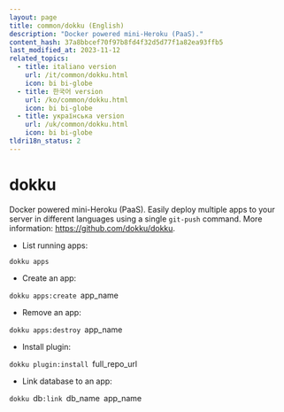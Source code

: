 ```yaml
---
layout: page
title: common/dokku (English)
description: "Docker powered mini-Heroku (PaaS)."
content_hash: 37a8bbcef70f97b8fd4f32d5d77f1a82ea93ffb5
last_modified_at: 2023-11-12
related_topics:
  - title: italiano version
    url: /it/common/dokku.html
    icon: bi bi-globe
  - title: 한국어 version
    url: /ko/common/dokku.html
    icon: bi bi-globe
  - title: українська version
    url: /uk/common/dokku.html
    icon: bi bi-globe
tldri18n_status: 2
---
```

# dokku

Docker powered mini-Heroku (PaaS).
Easily deploy multiple apps to your server in different languages using a single `git-push` command.
More information: <https://github.com/dokku/dokku>.

- List running apps:

`dokku apps`

- Create an app:

`dokku apps:create `<span class="tldr-var badge badge-pill bg-dark-lm bg-white-dm text-white-lm text-dark-dm font-weight-bold">app_name</span>

- Remove an app:

`dokku apps:destroy `<span class="tldr-var badge badge-pill bg-dark-lm bg-white-dm text-white-lm text-dark-dm font-weight-bold">app_name</span>

- Install plugin:

`dokku plugin:install `<span class="tldr-var badge badge-pill bg-dark-lm bg-white-dm text-white-lm text-dark-dm font-weight-bold">full_repo_url</span>

- Link database to an app:

`dokku `<span class="tldr-var badge badge-pill bg-dark-lm bg-white-dm text-white-lm text-dark-dm font-weight-bold">db</span>`:link `<span class="tldr-var badge badge-pill bg-dark-lm bg-white-dm text-white-lm text-dark-dm font-weight-bold">db_name</span>` `<span class="tldr-var badge badge-pill bg-dark-lm bg-white-dm text-white-lm text-dark-dm font-weight-bold">app_name</span>
